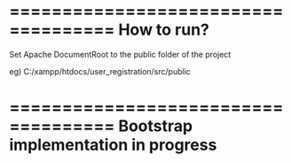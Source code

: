 ====================================
How to run?
====================================

Set Apache DocumentRoot to the public folder of the project

eg) C:/xampp/htdocs/user_registration/src/public


====================================
Bootstrap implementation in progress
====================================